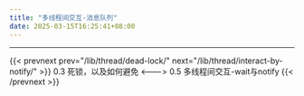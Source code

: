```yaml
---
title: "多线程间交互-消息队列"
date: 2025-03-15T16:25:41+08:00
---
```


***

{{< prevnext prev="/lib/thread/dead-lock/" next="/lib/thread/interact-by-notify/" >}}
0.3 死锁，以及如何避免
<--->
0.5 多线程间交互-wait与notify
{{< /prevnext >}}
